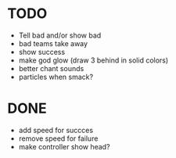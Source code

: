﻿TODO
====

*   Tell bad and/or show bad
*   bad teams take away
*   show success
*   make god glow (draw 3 behind in solid colors)
*   better chant sounds
*   particles when smack?

DONE
====

*   add speed for succces
*   remove speed for failure
*   make controller show head?

